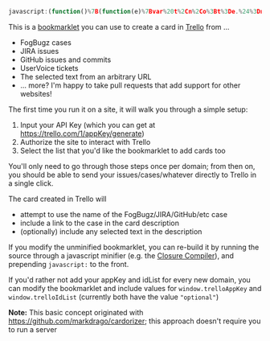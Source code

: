 ```javascript
javascript:(function()%7B(function(e)%7Bvar%20t%2Cn%2Co%3Bt%3De.%24%3Dn%3De.jQuery%3Bvar%20i%3Dfunction()%7Bvar%20e%3Dt(%22%23tt_single_values_orig%22).text().trim()%2Cn%3De.match(%2F%5B%2B-%5D%3F%5Cd%2B%5C.%5Cd%2B%2Fg)%3Breturn%20null!%3Dn%26%26n.length%3E0%3F%22%20(%22%2Bn%5B0%5D%2B%22)%22%3A%22%22%7D%2Cr%3Dfunction(r%2Ca)%7Bvar%20l%2Cs%3Dlocation.href%2Cc%3Dt('meta%5Bcontent%3D%22Bugsnag%22').length%2Cd%3De.goBug%2Cu%3Dt(%22%23all_commit_comments%22).length%2Cp%3Dt(%22%23show_issue%22).length%2Ch%3Dt(%22h1%20.hP%22).length%2Cf%3Dt(%22%23jira%22).length%2Cg%3Dt(%22%23issue_header_summary%22).length%2Cm%3DjQuery(%22head%20meta%5Bcontent%3DRedmine%5D%22).length%2Cy%3Dt(%22%23header%20h1%22).length%2Cx%3Dt(%22body%5Buv-sheet-container%5D%22).length%3Bif(c)l%3D%22%5BBUGSNAG%5D%20%22%2Bt(%22%23main-content%20%3E%20header%20%3E%20h4%22).text()%2Cs%3D%22Link%20to%20exception%3A%20%22%2Blocation.href%2Cs%2B%3D%22%5Cn%22%2Bt(%22.Stacktrace-raw%22).text()%3Belse%20if(d)l%3DgoBug.ixBug%2B%22%3A%20%22%2BgoBug.sTitle%3Belse%20if(g)l%3Dt(%22%23key-val%22).text()%2B%22%3A%20%22%2Bt(%22%23issue_header_summary%22).text()%3Belse%20if(f)l%3Dt(%22%23key-val%22).text()%2B%22%3A%20%22%2Bt(%22%23summary-val%22).text()%2Bi()%3Belse%20if(p)l%3Dt(%22%23show_issue%20.number%20strong%22).text()%2B%22%20%22%2Bt(%22%23show_issue%20.discussion-topic-title%22).text()%3Belse%20if(u)l%3Dt(%22.js-current-repository%22).text().trim()%2B%22%3A%20%22%2Bt(%22.commit%20.commit-title%22).text().trim()%3Belse%20if(m)l%3Dt(%22%23content%20h2%3Afirst%22).text().trim()%2B%22%3A%20%22%2Bt(%22%23content%20h3%3Afirst%22).text().trim()%3Belse%20if(y)l%3Dt(%22%23header%20h1%22).text().trim()%3Belse%20if(h)l%3Dt(%22h1%20.hP%22).text().trim()%3Belse%20if(x)%7Bvar%20v%3D%2F.*%5C%2Fadmin%5C%2Ftickets%5C%2F(%5Cd%2B).*%2F%2Cb%3Dv.exec(location.href)%3Bl%3D%22%5BDoC%20%23%22%2Bb%5B1%5D%2B%22%5D%20%22%2Bt(%22h1.ticket-subject-header%22).text().trim()%2Cs%3D%22Link%20to%20Ticket%3A%20%22%2Blocation.href%2Cs%2B%3D%22%5CnReported%20by%3A%20%22%2Be.currentSupportAgent.displayName%7Delse%20l%3Dt.trim(document.title)%3Bvar%20T%3Be.getSelection%3FT%3D%22%22%2Be.getSelection()%3Adocument.selection%26%26document.selection.createRange%26%26(T%3Ddocument.selection.createRange().text)%2C!T%26%26t(%22.gs%20.adP%22).length%26%26(T%3Dt(%22.gs%20.adP%22).eq(0).html()%2CT%3DT.replace(%2F(%3Cbr%5Cs*%5B%2F%5D%3F%3E%7C%3C%5C%2Fp%3E%7C%3C%5C%2Fdiv%3E%7C%3C%5C%2Fblockquote%3E)%2Fgi%2C%22%5Cn%241%22)%2CT%3Dt(T).text()%2CT%26%26(T%3D%22------%20original%20content%20------%5Cn%5Cn%22%2BT))%2CT%26%26(l%3Fs%2B%3D%22%5Cn%5Cn%22%2BT%3Al%3DT)%2Cl%3Dl%7C%7C%22Unknown%20page%22%2Cl%26%26function()%7Br.post(%22lists%2F%22%2Ba%2B%22%2Fcards%22%2C%7Bname%3Al%2Cdesc%3As%7D%2Cfunction(e)%7Bx%26%26r.post(%22cards%2F%22%2Be.id%2B%22%2Fstickers%22%2C%7Bimage%3A%2255f31772076c0979149588f2%22%2Ctop%3A0%2Cleft%3A0%2CzIndex%3A0%7D)%3Bvar%20n%3Dt(%22%3Ca%3E%22).attr(%7Bhref%3Ae.url%2Ctarget%3A%22card%22%7D).text(%22Created%20a%20Trello%20Card%22).css(%7Bposition%3A%22absolute%22%2Cleft%3A0%2Ctop%3A0%2Cpadding%3A%224px%22%2Cborder%3A%221px%20solid%20%23000%22%2Cbackground%3A%22%23fff%22%2C%22z-index%22%3A1e3%7D).appendTo(%22body%22)%3BsetTimeout(function()%7Bn.fadeOut(3e3)%7D%2C5e3)%7D)%2Ct%3De.%24%3De.jQuery%3Dn%7D(o)%7D%2Ca%3De.localStorage%3Bif(a)%7Bvar%20l%3Dfunction(e%2Ct)%7Breturn%202%3D%3Darguments.length%3Fa%5Be%5D%3Dt%3Aa%5Be%5D%7D%2Cs%3Dfunction(n%2Co%2Ci)%7Bvar%20r%3Dfunction(e)%7Bl.remove()%2Ca.remove()%2Ci(e)%7D%2Ca%3Dt(%22%3Cdiv%3E%22).css(%7Bbackground%3A%22%23000%22%2Copacity%3A.75%2C%22z-index%22%3A1e4%2Cposition%3A%22absolute%22%2Cleft%3A0%2Ctop%3A0%2Cright%3A0%2Cbottom%3A0%7D).appendTo(%22body%22).click(function()%7Br(null)%7D)%2Cl%3Dt(%22%3Cdiv%3E%22).css(%7Bposition%3A%22absolute%22%2Cborder%3A%221px%20solid%20%23000%22%2Cpadding%3A%2216px%22%2Cwidth%3A300%2Ctop%3A64%2Cleft%3A(t(e).width()-200)%2F2%2Cbackground%3A%22%23fff%22%2C%22z-index%22%3A1e5%7D).appendTo(%22body%22)%3Bt(%22%3Cdiv%3E%22).html(n).appendTo(l)%3Bvar%20s%3Dt(%22%3Cinput%3E%22).css(%7Bwidth%3A%22100%25%22%2C%22margin-top%22%3A%228px%22%7D).appendTo(l).toggle(o)%3Breturn%20t(%22%3Cdiv%3E%22).text(%22OK%22).css(%7Bwidth%3A%22100%25%22%2C%22text-align%22%3A%22center%22%2Cborder%3A%221px%20solid%20%23000%22%2Cbackground%3A%22%23eee%22%2C%22margin-top%22%3A%228px%22%2Ccursor%3A%22pointer%22%7D).appendTo(l).click(function()%7Br(s.val())%7D)%2Cl%7D%2Cc%3Dfunction(e)%7Bvar%20t%3Dfunction()%7Be.length%26%26e.shift().apply(null%2CArray.prototype.slice.call(arguments).concat(%5Bt%5D))%7D%3Bt()%7D%2Cd%3D%22trelloAppKey%22%2Cu%3D%22trelloIdList%22%3Bc(%5Bfunction(n)%7Bif(parseInt(e.jQuery.fn.jquery.split(%22.%22)%5B0%5D)%3E%3D2)o%3Dt%2Cn(null)%3Belse%7Bvar%20i%3Ddocument.createElement(%22script%22)%3Bi.onload%3Dn%2Ci.onreadystatechange%3Dn%2Ci.src%3D%22https%3A%2F%2Fajax.googleapis.com%2Fajax%2Flibs%2Fjquery%2F2.1.4%2Fjquery.min.js%22%2Cdocument.getElementsByTagName(%22head%22)%5B0%5D.appendChild(i)%2Co%3DjQuery.noConflict(!0)%7D%7D%2Cfunction(t%2Cn)%7Bvar%20o%3Dl(d)%7C%7Ce%5Bd%5D%3Bo%26%2632%3D%3Do.length%3Fn(o)%3As(%22Please%20specify%20your%20Trello%20API%20Key%20(you'll%20only%20need%20to%20do%20this%20once%20per%20site)%3Cbr%3E%3Cbr%3EYou%20can%20get%20your%20API%20Key%20%3Ca%20href%3D'https%3A%2F%2Ftrello.com%2F1%2FappKey%2Fgenerate'%20target%3D'apikey'%3Ehere%3C%2Fa%3E%3Cbr%3E%3Cbr%3E%22%2C!0%2Cfunction(e)%7Be%26%26n(e)%7D)%7D%2Cfunction(e%2Cn)%7Bt.getScript(%22https%3A%2F%2Ftrello.com%2F1%2Fclient.js%3Fkey%3D%22%2Be%2Cn)%7D%2Cfunction(e%2Ct%2Cn%2Co)%7Bl(d%2CTrello.key())%2CTrello.authorize(%7Binteractive%3A!1%2Csuccess%3Ao%2Cerror%3Afunction()%7Bs(%22You%20need%20to%20authorize%20Trello%22%2C!1%2Cfunction()%7BTrello.authorize(%7Btype%3A%22popup%22%2Cexpiration%3A%22never%22%2Cscope%3A%7Bread%3A!0%2Cwrite%3A!0%7D%2Csuccess%3Ao%7D)%7D)%7D%7D)%7D%2Cfunction(n)%7Bvar%20o%3Dl(u)%7C%7Ce%5Bu%5D%3Bo%26%2624%3D%3Do.length%3Fn(o)%3ATrello.get(%22members%2Fme%2Fboards%22%2C%7Bfields%3A%22name%22%7D%2Cfunction(e)%7B%24prompt%3Ds('Which%20list%20should%20cards%20be%20sent%20to%3F%3Chr%3E%3Cdiv%20class%3D%22boards%22%20style%3D%22height%3A500px%3Boverflow-y%3Ascroll%22%3E%3C%2Fdiv%3E'%2C!1%2Cfunction()%7Bo%3D%24prompt.find(%22input%3Achecked%22).attr(%22id%22)%2Cn(o)%7D)%2Ct.each(e%2Cfunction(e%2Cn)%7B%24board%3Dt(%22%3Cdiv%3E%22).appendTo(%24prompt.find(%22.boards%22))%2CTrello.get(%22boards%2F%22%2Bn.id%2B%22%2Flists%22%2Cfunction(e)%7Bt.each(e%2Cfunction(e%2Ci)%7Bvar%20r%3Dt(%22%3Cdiv%3E%22).appendTo(%24board)%3Bo%3Di.id%2Ct(%22%3Cinput%20type%3D'radio'%3E%22).attr(%22id%22%2Co).attr(%22name%22%2C%22idList%22).appendTo(r)%2Ct(%22%3Clabel%3E%22).text(n.name%2B%22%20%3A%20%22%2Bi.name).attr(%22for%22%2Co).appendTo(r)%7D)%7D)%7D)%7D)%7D%2Cfunction(e%2Ct)%7Be%26%26(l(u%2Ce)%2Ct(Trello%2Ce))%7D%2Cr%5D)%2Ct%3De.%24%3De.jQuery%3Dn%7D%7D)(window)%3B%7D)()
```

This is a <a href="http://en.wikipedia.org/wiki/Bookmarklet">bookmarklet</a> you can use to create a card in <a href="https://trello.com">Trello</a> from ...

 - FogBugz cases
 - JIRA issues
 - GitHub issues and commits
 - UserVoice tickets
 - The selected text from an arbitrary URL
 - ... more?  I'm happy to take pull requests that add support for other websites!

The first time you run it on a site, it will walk you through a simple setup:

 1. Input your API Key (which you can get at https://trello.com/1/appKey/generate)
 2. Authorize the site to interact with Trello
 3. Select the list that you'd like the bookmarklet to add cards too

You'll only need to go through those steps once per domain; from then on, you should be able to send your
issues/cases/whatever directly to Trello in a single click.

The card created in Trello will 

- attempt to use the name of the FogBugz/JIRA/GitHub/etc case
- include a link to the case in the card description
- (optionally) include any selected text in the description

If you modify the unminified bookmarklet, you can re-build it by running the source through a javascript minifier 
(e.g. the <a href="http://closure-compiler.appspot.com/home">Closure Compiler</a>), 
and prepending `javascript:` to the front.

If you'd rather not add your appKey and idList for every new domain, you can modify the bookmarklet and include values for `window.trelloAppKey` and `window.trelloIdList` (currently both have the value `"optional"`)

**Note:** This basic concept originated with https://github.com/markdrago/cardorizer; this approach doesn't require you to run a server
